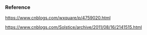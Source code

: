 ### Reference

https://www.cnblogs.com/wxquare/p/4759020.html

https://www.cnblogs.com/Solstice/archive/2011/08/16/2141515.html

